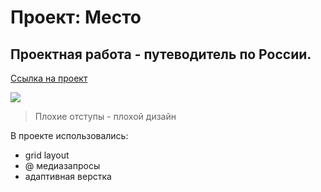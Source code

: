 # Проект: Место

## Проектная работа - путеводитель по России.


 [Ссылка на проект](https://catherinsmi.github.io/russian-travel/)

![](images/lead-polka.jpg)
>  Плохие отступы - плохой дизайн



В проекте использовались:
 * grid layout
 * @ медиазапросы
 * адаптивная верстка

